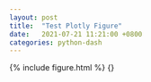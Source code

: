 ```yaml
---
layout: post
title:  "Test Plotly Figure"
date:   2021-07-21 11:21:00 +0800
categories: python-dash
---
```

{% include figure.html %}
{}
